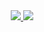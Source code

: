 <div align="center">
  <a href="https://github.com/Lucas4lves">
  <img src="https://github-readme-stats.vercel.app/api?username=Lucas4lves&theme=monokai&show_icons=true"/>
  <img src="https://github-readme-stats.vercel.app/api/top-langs/?username=Lucas4lves&layout=compact&theme=monokai"/>
  </a>
  
</div>




